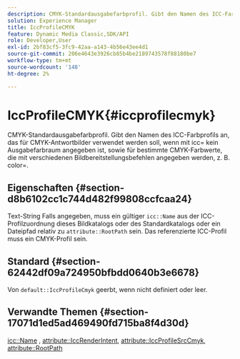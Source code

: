 ```yaml
---
description: CMYK-Standardausgabefarbprofil. Gibt den Namen des ICC-Farbprofils an, das für CMYK-Antwortbilder verwendet werden soll, wenn mit icc= kein Ausgabefarbraum angegeben ist, sowie für bestimmte CMYK-Farbwerte, die mit verschiedenen Bildbereitstellungsbefehlen angegeben werden, z. B. color=.
solution: Experience Manager
title: IccProfileCMYK
feature: Dynamic Media Classic,SDK/API
role: Developer,User
exl-id: 2bf83cf5-3fc9-42aa-a143-4b56e43ee4d1
source-git-commit: 206e4643e3926cb85b4be2189743578f88180be7
workflow-type: tm+mt
source-wordcount: '148'
ht-degree: 2%

---
```


# IccProfileCMYK{#iccprofilecmyk}

CMYK-Standardausgabefarbprofil. Gibt den Namen des ICC-Farbprofils an, das für CMYK-Antwortbilder verwendet werden soll, wenn mit icc= kein Ausgabefarbraum angegeben ist, sowie für bestimmte CMYK-Farbwerte, die mit verschiedenen Bildbereitstellungsbefehlen angegeben werden, z. B. color=.

## Eigenschaften {#section-d8b6102cc1c744d482f99808ccfcaa24}

Text-String Falls angegeben, muss ein gültiger `icc::Name` aus der ICC-Profilzuordnung dieses Bildkatalogs oder des Standardkatalogs oder ein Dateipfad relativ zu `attribute::RootPath` sein. Das referenzierte ICC-Profil muss ein CMYK-Profil sein.

## Standard {#section-62442df09a724950bfbdd0640b3e6678}

Von `default::IccProfileCmyk` geerbt, wenn nicht definiert oder leer.

## Verwandte Themen {#section-17071d1ed5ad469490fd715ba8f4d30d}

[icc::Name](../../../../../is-api/image-catalog/image-serving-api-ref/c-image-catalog-reference/c-icc-profile-map-reference/r-name-icc.md#reference-9e7d3c8e35434981a3dfac66b8946cbe) , [attribute::IccRenderIntent](../../../../../is-api/image-catalog/image-serving-api-ref/c-image-catalog-reference/c-attributes-reference/r-iccrenderintent.md#reference-012f207f28bd4406a5368d23ed95a51f), [attribute::IccProfileSrcCmyk](../../../../../is-api/image-catalog/image-serving-api-ref/c-image-catalog-reference/c-attributes-reference/r-iccprofilesrccmyk.md#reference-b57196dfe5db41fe88bd0828ed4ec728), [attribute::RootPath](../../../../../is-api/image-catalog/image-serving-api-ref/c-image-catalog-reference/c-attributes-reference/r-rootpath.md#reference-17d57e5967be403b8408fa7214017494)
